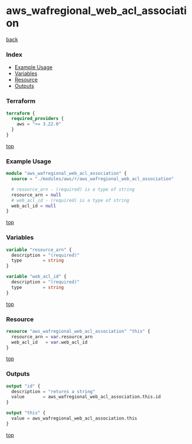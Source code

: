 # aws_wafregional_web_acl_association

[back](../aws.md)

### Index

- [Example Usage](#example-usage)
- [Variables](#variables)
- [Resource](#resource)
- [Outputs](#outputs)

### Terraform

```terraform
terraform {
  required_providers {
    aws = ">= 3.22.0"
  }
}
```

[top](#index)

### Example Usage

```terraform
module "aws_wafregional_web_acl_association" {
  source = "./modules/aws/r/aws_wafregional_web_acl_association"

  # resource_arn - (required) is a type of string
  resource_arn = null
  # web_acl_id - (required) is a type of string
  web_acl_id = null
}
```

[top](#index)

### Variables

```terraform
variable "resource_arn" {
  description = "(required)"
  type        = string
}

variable "web_acl_id" {
  description = "(required)"
  type        = string
}
```

[top](#index)

### Resource

```terraform
resource "aws_wafregional_web_acl_association" "this" {
  resource_arn = var.resource_arn
  web_acl_id   = var.web_acl_id
}
```

[top](#index)

### Outputs

```terraform
output "id" {
  description = "returns a string"
  value       = aws_wafregional_web_acl_association.this.id
}

output "this" {
  value = aws_wafregional_web_acl_association.this
}
```

[top](#index)